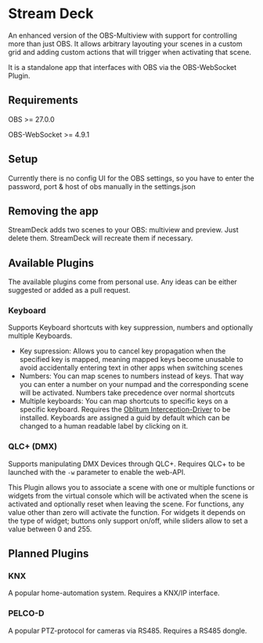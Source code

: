 # Stream Deck
An enhanced version of the OBS-Multiview with support for controlling more than just OBS. It allows arbitrary layouting your scenes in a custom grid and adding custom actions that will trigger when activating that scene.

It is a standalone app that interfaces with OBS via the OBS-WebSocket Plugin.

## Requirements
OBS >= 27.0.0

OBS-WebSocket >= 4.9.1

## Setup
Currently there is no config UI for the OBS settings, so you have to enter the password, port & host of obs manually in the settings.json

## Removing the app
StreamDeck adds two scenes to your OBS: multiview and preview. Just delete them. StreamDeck will recreate them if necessary.

## Available Plugins
The available plugins come from personal use. Any ideas can be either suggested or added as a pull request.

### Keyboard
Supports Keyboard shortcuts with key suppression, numbers and optionally multiple Keyboards.

- Key supression: Allows you to cancel key propagation when the specified key is mapped, meaning mapped keys become unusable to avoid accidentally entering text in other apps when switching scenes
- Numbers: You can map scenes to numbers instead of keys. That way you can enter a number on your numpad and the corresponding scene will be activated. Numbers take precedence over normal shortcuts
- Multiple keyboards: You can map shortcuts to specific keys on a specific keyboard. Requires the [Oblitum Interception-Driver](https://github.com/oblitum/Interception) to be installed. Keyboards are assigned a guid by default which can be changed to a human readable label by clicking on it.

### QLC+ (DMX)
Supports manipulating DMX Devices through QLC+. Requires QLC+ to be launched with the `-w` parameter to enable the web-API.

This Plugin allows you to associate a scene with one or multiple functions or widgets from the virtual console which will be activated when the scene is activated and optionally reset when leaving the scene. For functions, any value other than zero will activate the function. For widgets it depends on the type of widget; buttons only support on/off, while sliders allow to set a value between 0 and 255.

## Planned Plugins
### KNX
A popular home-automation system. Requires a KNX/IP interface.

### PELCO-D
A popular PTZ-protocol for cameras via RS485. Requires a RS485 dongle.
